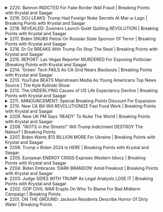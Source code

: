 <details>
<summary>2220. Bannon INDICTED For Fake Border Wall Fraud | Breaking Points with Krystal and Saagar</summary><br>

<a href="https://www.youtube.com/watch?v=UK5C8b6AjXk" target="_blank">
    <img src="https://img.youtube.com/vi/UK5C8b6AjXk/maxresdefault.jpg" 
        alt="[Youtube]" width="200">
</a>

# Bannon INDICTED For Fake Border Wall Fraud | Breaking Points with Krystal and Saagar


</details>

<details>
<summary>2219. DOJ LEAKS: Trump Had Foreign Nuke Secrets At Mar-a-Lago | Breaking Points with Krystal and Saagar</summary><br>

<a href="https://www.youtube.com/watch?v=y0QGlLXPJow" target="_blank">
    <img src="https://img.youtube.com/vi/y0QGlLXPJow/maxresdefault.jpg" 
        alt="[Youtube]" width="200">
</a>

# DOJ LEAKS: Trump Had Foreign Nuke Secrets At Mar-a-Lago | Breaking Points with Krystal and Saagar


</details>

<details>
<summary>2218. REVEALED: Zoomers Launch Quiet Quitting REVOLUTION | Breaking Points with Krystal and Saagar</summary><br>

<a href="https://www.youtube.com/watch?v=HwLLtlwR5UM" target="_blank">
    <img src="https://img.youtube.com/vi/HwLLtlwR5UM/maxresdefault.jpg" 
        alt="[Youtube]" width="200">
</a>

# REVEALED: Zoomers Launch Quiet Quitting REVOLUTION | Breaking Points with Krystal and Saagar


</details>

<details>
<summary>2217. Biden SNUBS Pelosi On Russian State Sponsor Of Terror | Breaking Points with Krystal and Saagar</summary><br>

<a href="https://www.youtube.com/watch?v=9yqwuQGzCr4" target="_blank">
    <img src="https://img.youtube.com/vi/9yqwuQGzCr4/maxresdefault.jpg" 
        alt="[Youtube]" width="200">
</a>

# Biden SNUBS Pelosi On Russian State Sponsor Of Terror | Breaking Points with Krystal and Saagar


</details>

<details>
<summary>2216. Dr Oz BREAKS With Trump On Stop The Steal | Breaking Points with Krystal and Saagar</summary><br>

<a href="https://www.youtube.com/watch?v=7lZW-NTU_OM" target="_blank">
    <img src="https://img.youtube.com/vi/7lZW-NTU_OM/maxresdefault.jpg" 
        alt="[Youtube]" width="200">
</a>

# Dr Oz BREAKS With Trump On Stop The Steal | Breaking Points with Krystal and Saagar


</details>

<details>
<summary>2215. REPORT: Las Vegas Reporter MURDERED For Exposing Politician |Breaking Points with Krystal and Saagar</summary><br>

<a href="https://www.youtube.com/watch?v=0MlEOlUJBn8" target="_blank">
    <img src="https://img.youtube.com/vi/0MlEOlUJBn8/maxresdefault.jpg" 
        alt="[Youtube]" width="200">
</a>

# REPORT: Las Vegas Reporter MURDERED For Exposing Politician |Breaking Points with Krystal and Saagar


</details>

<details>
<summary>2214. 'Green' Tech FAILS As CA Grid Nears Blackouts | Breaking Points with Krystal and Saagar</summary><br>

<a href="https://www.youtube.com/watch?v=aYtf0BVFLKw" target="_blank">
    <img src="https://img.youtube.com/vi/aYtf0BVFLKw/maxresdefault.jpg" 
        alt="[Youtube]" width="200">
</a>

# 'Green' Tech FAILS As CA Grid Nears Blackouts | Breaking Points with Krystal and Saagar


</details>

<details>
<summary>2213. YouTube BEATS Mainstream Media As Young Americans Top News Source | The Kyle Kulinski Show</summary><br>

<a href="https://www.youtube.com/watch?v=dmnpMIs_JeA" target="_blank">
    <img src="https://img.youtube.com/vi/dmnpMIs_JeA/maxresdefault.jpg" 
        alt="[Youtube]" width="200">
</a>

# YouTube BEATS Mainstream Media As Young Americans Top News Source | The Kyle Kulinski Show


</details>

<details>
<summary>2212. The UNDERLYING Causes of US Life Expectancy Decline | Breaking Points with Krystal and Saagar</summary><br>

<a href="https://www.youtube.com/watch?v=FgLwafkiEDM" target="_blank">
    <img src="https://img.youtube.com/vi/FgLwafkiEDM/maxresdefault.jpg" 
        alt="[Youtube]" width="200">
</a>

# The UNDERLYING Causes of US Life Expectancy Decline | Breaking Points with Krystal and Saagar


</details>

<details>
<summary>2211. ANNOUNCEMENT: Special Breaking Points Discount For Expansion</summary><br>

<a href="https://www.youtube.com/watch?v=y6GnYYfD4l0" target="_blank">
    <img src="https://img.youtube.com/vi/y6GnYYfD4l0/maxresdefault.jpg" 
        alt="[Youtube]" width="200">
</a>

# ANNOUNCEMENT: Special Breaking Points Discount For Expansion


</details>

<details>
<summary>2210. New CA Bill Will REVOLUTIONIZE Fast Food Work | Breaking Points with Krystal and Saagar</summary><br>

<a href="https://www.youtube.com/watch?v=vBZLHXFBxOY" target="_blank">
    <img src="https://img.youtube.com/vi/vBZLHXFBxOY/maxresdefault.jpg" 
        alt="[Youtube]" width="200">
</a>

# New CA Bill Will REVOLUTIONIZE Fast Food Work | Breaking Points with Krystal and Saagar


</details>

<details>
<summary>2209. New UK PM Says 'READY' To Nuke The World | Breaking Points with Krystal and Saagar</summary><br>

<a href="https://www.youtube.com/watch?v=RPpN5WF563c" target="_blank">
    <img src="https://img.youtube.com/vi/RPpN5WF563c/maxresdefault.jpg" 
        alt="[Youtube]" width="200">
</a>

# New UK PM Says 'READY' To Nuke The World | Breaking Points with Krystal and Saagar


</details>

<details>
<summary>2208. "RIOTS in the Streets!" Will Trump Indictment DESTROY The Nation? | Breaking Points</summary><br>

<a href="https://www.youtube.com/watch?v=s2G-VxFb3sA" target="_blank">
    <img src="https://img.youtube.com/vi/s2G-VxFb3sA/maxresdefault.jpg" 
        alt="[Youtube]" width="200">
</a>

# "RIOTS in the Streets!" Will Trump Indictment DESTROY The Nation? | Breaking Points


</details>

<details>
<summary>2207. Biden Wants $13 BILLION MORE For Ukraine | Breaking Points with Krystal and Saagar</summary><br>

<a href="https://www.youtube.com/watch?v=IEkCx-S1tGA" target="_blank">
    <img src="https://img.youtube.com/vi/IEkCx-S1tGA/maxresdefault.jpg" 
        alt="[Youtube]" width="200">
</a>

# Biden Wants $13 BILLION MORE For Ukraine | Breaking Points with Krystal and Saagar


</details>

<details>
<summary>2206. Trump v Biden 2024 Is HERE | Breaking Points with Krystal and Saagar</summary><br>

<a href="https://www.youtube.com/watch?v=LzFWaKWldBs" target="_blank">
    <img src="https://img.youtube.com/vi/LzFWaKWldBs/maxresdefault.jpg" 
        alt="[Youtube]" width="200">
</a>

# Trump v Biden 2024 Is HERE | Breaking Points with Krystal and Saagar


</details>

<details>
<summary>2205. European ENERGY CRISIS Exposes Western Idiocy | Breaking Points with Krystal and Saagar</summary><br>

<a href="https://www.youtube.com/watch?v=Y-CvgsxgQPY" target="_blank">
    <img src="https://img.youtube.com/vi/Y-CvgsxgQPY/maxresdefault.jpg" 
        alt="[Youtube]" width="200">
</a>

# European ENERGY CRISIS Exposes Western Idiocy | Breaking Points with Krystal and Saagar


</details>

<details>
<summary>2204. Biden Embraces 'DARK BRANDON' Amid Freakout | Breaking Points with Krystal and Saagar</summary><br>

<a href="https://www.youtube.com/watch?v=5b0uiB2w2FQ" target="_blank">
    <img src="https://img.youtube.com/vi/5b0uiB2w2FQ/maxresdefault.jpg" 
        alt="[Youtube]" width="200">
</a>

# Biden Embraces 'DARK BRANDON' Amid Freakout | Breaking Points with Krystal and Saagar


</details>

<details>
<summary>2203. Judge SIDES WITH TRUMP As Legal Analysts LOSE IT | Breaking Points with Krystal and Saagar</summary><br>

<a href="https://www.youtube.com/watch?v=8xXbQTjQ3IE" target="_blank">
    <img src="https://img.youtube.com/vi/8xXbQTjQ3IE/maxresdefault.jpg" 
        alt="[Youtube]" width="200">
</a>

# Judge SIDES WITH TRUMP As Legal Analysts LOSE IT | Breaking Points with Krystal and Saagar


</details>

<details>
<summary>2202. GOP CIVIL WAR Erupts On Who To Blame For Bad Midterm Campaign | Breaking Points</summary><br>

<a href="https://www.youtube.com/watch?v=Afb6R2vC8FI" target="_blank">
    <img src="https://img.youtube.com/vi/Afb6R2vC8FI/maxresdefault.jpg" 
        alt="[Youtube]" width="200">
</a>

# GOP CIVIL WAR Erupts On Who To Blame For Bad Midterm Campaign | Breaking Points


</details>

<details>
<summary>2201. ON THE GROUND: Jackson Residents Describe Horror Of Dirty Water | Breaking Points</summary><br>

<a href="https://www.youtube.com/watch?v=ExJsC7YFNOE" target="_blank">
    <img src="https://img.youtube.com/vi/ExJsC7YFNOE/maxresdefault.jpg" 
        alt="[Youtube]" width="200">
</a>

# ON THE GROUND: Jackson Residents Describe Horror Of Dirty Water | Breaking Points


</details>

